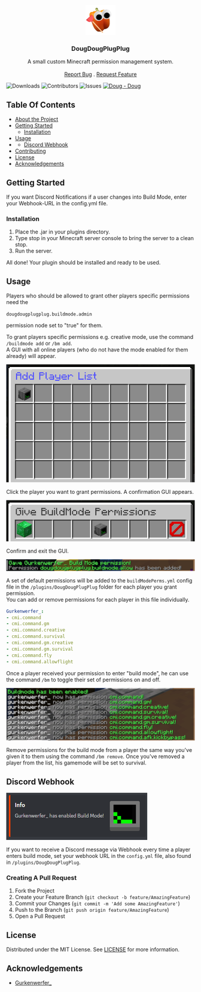 
<br/>
<p align="center">
  <a href="https://github.com/ShaanCoding/ReadME-Generator">
    <img src="images/logo.png" alt="Logo" width="80" height="80">
  </a>

<h3 align="center">DougDougPlugPlug</h3>

  <p align="center">
    A small custom Minecraft permission management system.
    <br/>
    <br/>
    <a href="https://github.com/ShaanCoding/ReadME-Generator/issues">Report Bug</a>
    .
    <a href="https://github.com/ShaanCoding/ReadME-Generator/issues">Request Feature</a>
  </p>
</p>

    
![Downloads](https://img.shields.io/github/downloads/stefexec/DougDougPlugPlug/total) ![Contributors](https://img.shields.io/github/contributors/stefexec/DougDougPlugPlug?color=dark-green) ![Issues](https://img.shields.io/github/issues/stefexec/DougDougPlugPlug) [![Doug - Doug](https://img.shields.io/badge/Doug-Doug-d97604)](https://www.dougdoug.com/minecraft)

## Table Of Contents

* [About the Project](#about-the-project)
* [Getting Started](#getting-started)
    * [Installation](#installation)
* [Usage](#usage)
* * [Discord Webhook](#discord-webhook)
* [Contributing](#contributing)
* [License](#license)
* [Acknowledgements](#acknowledgements)

## Getting Started

If you want Discord Notifications if a user changes into Build Mode, enter your Webhook-URL in the config.yml file.

### Installation

1. Place the .jar in your plugins directory.
2. Type stop in your Minecraft server console to bring the server to a clean stop.
3. Run the server.


All done!
Your plugin should be installed and ready to be used.

## Usage

Players who should be allowed to grant other players specific permissions need the  
  
`dougdougplugplug.buildmode.admin`  
  
permission node set to "true" for them.

To grant players specific permissions e.g. creative mode, use the command `/buildmode add` or `/bm add`.  
A GUI with all online players (who do not have the mode enabled for them already) will appear.

![Screen Shot](images/playerlist_gui.png)

Click the player you want to grant permissions. A confirmation GUI appears.

![Screen Shot](images/bm_add.png)

Confirm and exit the GUI.

![Screen Shot](images/bm_allow.png)

A set of default permissions will be added to the `buildModePerms.yml` config file in the `/plugins/DougDougPlugPlug` folder for each player you grant permission.  
You can add or remove permissions for each player in this file individually.

```yaml
Gurkenwerfer_:
- cmi.command
- cmi.command.gm
- cmi.command.creative
- cmi.command.survival
- cmi.command.gm.creative
- cmi.command.gm.survival
- cmi.command.fly
- cmi.command.allowflight
```

Once a player received your permission to enter "build mode", he can use the command `/bm` to toggle their set of permissions on and off.

![Screen Shot](images/bm_toggle.png)

Remove permissions for the build mode from a player the same way you've given it to them using the command `/bm remove`. Once you've removed a player from the list, his gamemode will be set to survival.


## Discord Webhook

![Screen Shot](images/webhook_message.png)

If you want to receive a Discord message via Webhook every time a player enters build mode, set your webhook URL in the `config.yml` file, also found in `/plugins/DougDougPlugPlug`.


  
  

### Creating A Pull Request

1. Fork the Project
2. Create your Feature Branch (`git checkout -b feature/AmazingFeature`)
3. Commit your Changes (`git commit -m 'Add some AmazingFeature'`)
4. Push to the Branch (`git push origin feature/AmazingFeature`)
5. Open a Pull Request

## License

Distributed under the MIT License. See [LICENSE](https://github.com/stefexec/DougDougPlugPlug/blob/main/LICENSE.md) for more information.

## Acknowledgements

* [Gurkenwerfer_](https://github.com/stefexec/)

